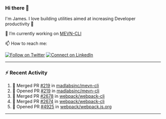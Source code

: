 ### Hi there 👋

I'm James. I love building utilities aimed at increasing Developer productivity :raised_hands: 

🔭 I’m currently working on [MEVN-CLI](https://github.com/madlabsinc/mevn-cli)

📫 How to reach me:

[![Follow on Twitter](https://img.shields.io/badge/--twitter?label=Twitter&logo=Twitter&style=social)](https://twitter.com/james_madhacks) [![Connect on LinkedIn](https://img.shields.io/badge/--linkedin?label=LinkedIn&logo=LinkedIn&style=social)](https://www.linkedin.com/in/jamesgeorge007)

---

### :zap: Recent Activity

<!--START_SECTION:activity-->
1. 🎉 Merged PR [#219](https://github.com/madlabsinc/mevn-cli/pull/219) in [madlabsinc/mevn-cli](https://github.com/madlabsinc/mevn-cli)
2. 💪 Opened PR [#219](https://github.com/madlabsinc/mevn-cli/pull/219) in [madlabsinc/mevn-cli](https://github.com/madlabsinc/mevn-cli)
3. 🎉 Merged PR [#2678](https://github.com/webpack/webpack-cli/pull/2678) in [webpack/webpack-cli](https://github.com/webpack/webpack-cli)
4. 🎉 Merged PR [#2674](https://github.com/webpack/webpack-cli/pull/2674) in [webpack/webpack-cli](https://github.com/webpack/webpack-cli)
5. 💪 Opened PR [#4925](https://github.com/webpack/webpack.js.org/pull/4925) in [webpack/webpack.js.org](https://github.com/webpack/webpack.js.org)
<!--END_SECTION:activity-->

---

<!--
**jamesgeorge007/jamesgeorge007** is a ✨ _special_ ✨ repository because its `README.md` (this file) appears on your GitHub profile.

Here are some ideas to get you started:

- 🌱 I’m currently learning ...
- 👯 I’m looking to collaborate on ...
- 🤔 I’m looking for help with ...
- 💬 Ask me about ...
- 😄 Pronouns: ...
- ⚡ Fun fact: ...
-->
